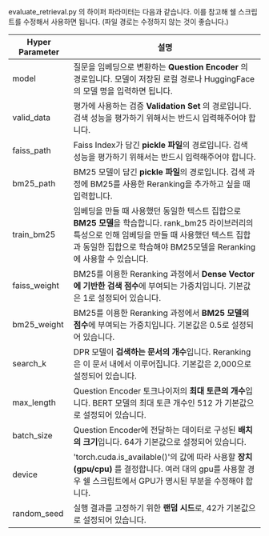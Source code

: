 evaluate_retrieval.py 의 하이퍼 파라미터는 다음과 같습니다.
이를 참고해 쉘 스크립트를 수정해서 사용하면 됩니다. (파일 경로는 수정하지 않는 것이 좋습니다.)

|Hyper Parameter|설명|
|---|---|
|model|질문을 임베딩으로 변환하는 **Question Encoder** 의 경로입니다. 모델이 저장된 로컬 경로나 HuggingFace의 모델 명을 입력하면 됩니다.|
|valid_data|평가에 사용하는 검증 **Validation Set** 의 경로입니다. 검색 성능을 평가하기 위해서는 반드시 입력해주어야 합니다.|
|faiss_path|Faiss Index가 담긴 **pickle 파일**의 경로입니다. 검색 성능을 평가하기 위해서는 반드시 입력해주어야 합니다.|
|bm25_path|BM25 모델이 담긴 **pickle 파일**의 경로입니다. 검색 과정에 BM25를 사용한 Reranking을 추가하고 싶을 때 입력합니다.|
|train_bm25|임베딩을 만들 때 사용했던 동일한 텍스트 집합으로 **BM25 모델**을 학습합니다. rank_bm25 라이브러리의 특성으로 인해 임베딩을 만들 때 사용했던 텍스트 집합과 동일한 집합으로 학습해야 BM25모델을 Reranking에 사용할 수 있습니다.|
|faiss_weight|BM25를 이용한 Reranking 과정에서 **Dense Vector에 기반한 검색 점수**에 부여되는 가중치입니다. 기본값은 1로 설정되어 있습니다.|
|bm25_weight|BM25를 이용한 Reranking 과정에서 **BM25 모델의 점수**에 부여되는 가중치입니다. 기본값은 0.5로 설정되어 있습니다.|
|search_k|DPR 모델이 **검색하는 문서의 개수**입니다. Reranking은 이 문서 내에서 이루어집니다. 기본값은 2,000으로 설정되어 있습니다.|
|max_length|Question Encoder 토크나이저의 **최대 토큰의 개수**입니다. BERT 모델의 최대 토큰 개수인 512 가 기본값으로 설정되어 있습니다.|
|batch_size|Question Encoder에 전달하는 데이터로 구성된 **배치의 크기**입니다. 64가 기본값으로 설정되어 있습니다.|
|device|'torch.cuda.is_available()'의 값에 따라 사용할 **장치(gpu/cpu)** 를 결정합니다. 여러 대의 gpu를 사용할 경우 쉘 스크립트에서 GPU가 명시된 부분을 수정해야 합니다.|
|random_seed|실행 결과를 고정하기 위한 **랜덤 시드**로, 42가 기본값으로 설정되어 있습니다.|
